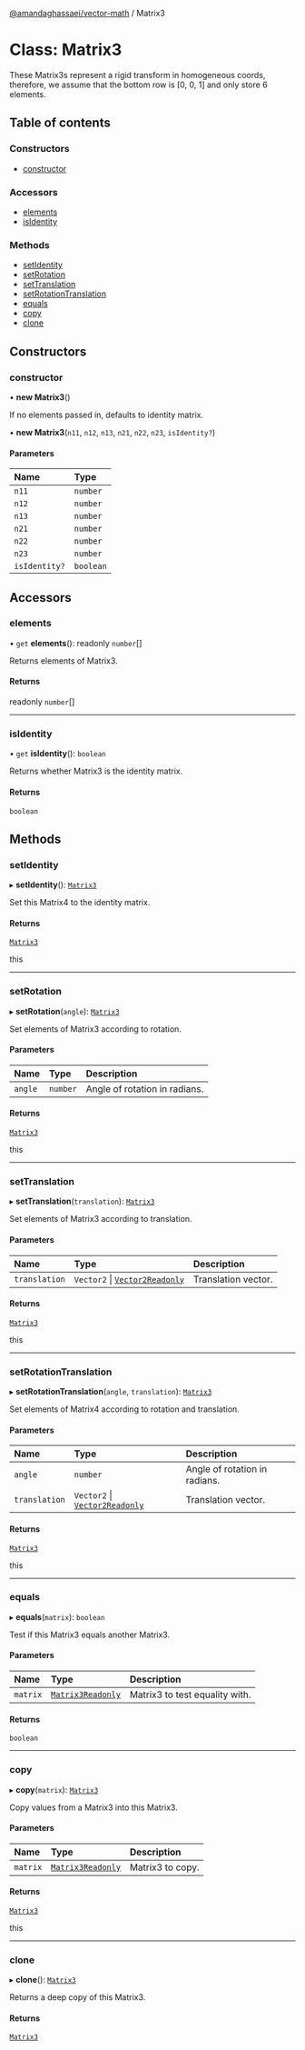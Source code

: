 [@amandaghassaei/vector-math](../README.md) / Matrix3

# Class: Matrix3

These Matrix3s represent a rigid transform in homogeneous coords,
therefore, we assume that the bottom row is [0, 0, 1] and only store 6 elements.

## Table of contents

### Constructors

- [constructor](Matrix3.md#constructor)

### Accessors

- [elements](Matrix3.md#elements)
- [isIdentity](Matrix3.md#isidentity)

### Methods

- [setIdentity](Matrix3.md#setidentity)
- [setRotation](Matrix3.md#setrotation)
- [setTranslation](Matrix3.md#settranslation)
- [setRotationTranslation](Matrix3.md#setrotationtranslation)
- [equals](Matrix3.md#equals)
- [copy](Matrix3.md#copy)
- [clone](Matrix3.md#clone)

## Constructors

### constructor

• **new Matrix3**()

If no elements passed in, defaults to identity matrix.

• **new Matrix3**(`n11`, `n12`, `n13`, `n21`, `n22`, `n23`, `isIdentity?`)

#### Parameters

| Name | Type |
| :------ | :------ |
| `n11` | `number` |
| `n12` | `number` |
| `n13` | `number` |
| `n21` | `number` |
| `n22` | `number` |
| `n23` | `number` |
| `isIdentity?` | `boolean` |

## Accessors

### elements

• `get` **elements**(): readonly `number`[]

Returns elements of Matrix3.

#### Returns

readonly `number`[]

___

### isIdentity

• `get` **isIdentity**(): `boolean`

Returns whether Matrix3 is the identity matrix.

#### Returns

`boolean`

## Methods

### setIdentity

▸ **setIdentity**(): [`Matrix3`](Matrix3.md)

Set this Matrix4 to the identity matrix.

#### Returns

[`Matrix3`](Matrix3.md)

this

___

### setRotation

▸ **setRotation**(`angle`): [`Matrix3`](Matrix3.md)

Set elements of Matrix3 according to rotation.

#### Parameters

| Name | Type | Description |
| :------ | :------ | :------ |
| `angle` | `number` | Angle of rotation in radians. |

#### Returns

[`Matrix3`](Matrix3.md)

this

___

### setTranslation

▸ **setTranslation**(`translation`): [`Matrix3`](Matrix3.md)

Set elements of Matrix3 according to translation.

#### Parameters

| Name | Type | Description |
| :------ | :------ | :------ |
| `translation` | `Vector2` \| [`Vector2Readonly`](../README.md#vector2readonly) | Translation vector. |

#### Returns

[`Matrix3`](Matrix3.md)

this

___

### setRotationTranslation

▸ **setRotationTranslation**(`angle`, `translation`): [`Matrix3`](Matrix3.md)

Set elements of Matrix4 according to rotation and translation.

#### Parameters

| Name | Type | Description |
| :------ | :------ | :------ |
| `angle` | `number` | Angle of rotation in radians. |
| `translation` | `Vector2` \| [`Vector2Readonly`](../README.md#vector2readonly) | Translation vector. |

#### Returns

[`Matrix3`](Matrix3.md)

this

___

### equals

▸ **equals**(`matrix`): `boolean`

Test if this Matrix3 equals another Matrix3.

#### Parameters

| Name | Type | Description |
| :------ | :------ | :------ |
| `matrix` | [`Matrix3Readonly`](../README.md#matrix3readonly) | Matrix3 to test equality with. |

#### Returns

`boolean`

___

### copy

▸ **copy**(`matrix`): [`Matrix3`](Matrix3.md)

Copy values from a Matrix3 into this Matrix3.

#### Parameters

| Name | Type | Description |
| :------ | :------ | :------ |
| `matrix` | [`Matrix3Readonly`](../README.md#matrix3readonly) | Matrix3 to copy. |

#### Returns

[`Matrix3`](Matrix3.md)

this

___

### clone

▸ **clone**(): [`Matrix3`](Matrix3.md)

Returns a deep copy of this Matrix3.

#### Returns

[`Matrix3`](Matrix3.md)
